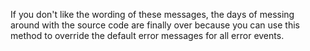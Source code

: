 If you don't like the wording of these messages, the days of messing around with the source code are finally over because you can use this method to override the default error messages for all error events.